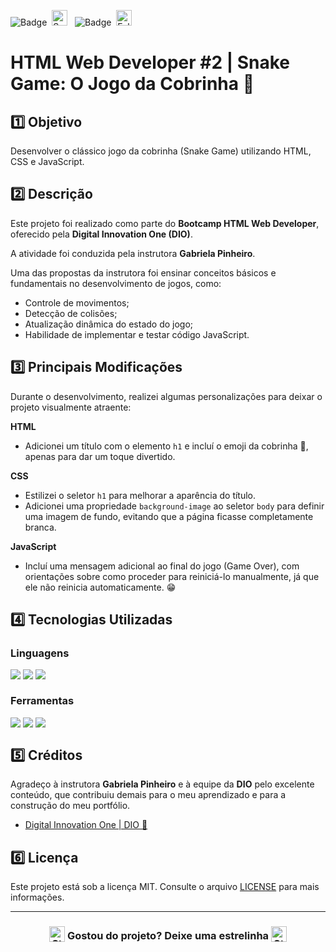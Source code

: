 ![Badge](https://img.shields.io/badge/DIGITAL%20INNOVATION%20ONE-BB2649?style=for-the-badge)&nbsp;&nbsp;<img src="https://raw.githubusercontent.com/Tarikul-Islam-Anik/Animated-Fluent-Emojis/master/Emojis/Activities/Sparkles.png" alt="Sparkles" width="25" height="25" />&nbsp;&nbsp;&nbsp;![Badge](https://img.shields.io/badge/PROJETO-COM%20MENTORIA-FF6F61?style=for-the-badge)&nbsp;&nbsp;<img src="https://raw.githubusercontent.com/Tarikul-Islam-Anik/Animated-Fluent-Emojis/master/Emojis/Hand%20gestures/Folded%20Hands%20Light%20Skin%20Tone.png" alt="Folded Hands Light Skin Tone" width="25" height="25" />

# HTML Web Developer #2 | Snake Game: O Jogo da Cobrinha 🐍

## 1️⃣ Objetivo
Desenvolver o clássico jogo da cobrinha (Snake Game) utilizando HTML, CSS e JavaScript.

## 2️⃣ Descrição
Este projeto foi realizado como parte do **Bootcamp HTML Web Developer**, oferecido pela **Digital Innovation One (DIO)**. 

A atividade foi conduzida pela instrutora **Gabriela Pinheiro**.

Uma das propostas da instrutora foi ensinar conceitos básicos e fundamentais no desenvolvimento de jogos, como:

- Controle de movimentos;
- Detecção de colisões;
- Atualização dinâmica do estado do jogo;
- Habilidade de implementar e testar código JavaScript.

## 3️⃣ Principais Modificações
Durante o desenvolvimento, realizei algumas personalizações para deixar o projeto visualmente atraente:

**HTML**
- Adicionei um título com o elemento <code>h1</code> e incluí o emoji da cobrinha 🐍, apenas para dar um toque divertido.

**CSS**
- Estilizei o seletor <code>h1</code> para melhorar a aparência do título.
- Adicionei uma propriedade <code>background-image</code> ao seletor <code>body</code> para definir uma imagem de fundo, evitando que a página ficasse completamente branca.


**JavaScript**
- Incluí uma mensagem adicional ao final do jogo (Game Over), com orientações sobre como proceder para reiniciá-lo manualmente, já que ele não reinicia automaticamente. 😁

## 4️⃣ Tecnologias Utilizadas

### Linguagens
<div style="display:flex;">
  <img src="https://img.shields.io/badge/HTML5-E34F26?style=for-the-badge&logo=html5&logoColor=white">&nbsp;<img src="https://img.shields.io/badge/CSS3-1572B6?style=for-the-badge&logo=css3&logoColor=white">&nbsp;<img src="https://img.shields.io/badge/JavaScript-F7DF1E?style=for-the-badge&logo=javascript&logoColor=black">
</div>

### Ferramentas
<div style="display:flex;">
  <img src="https://img.shields.io/badge/Visual%20Studio%20Code-0078D4?style=for-the-badge&logo=visual-studio-code&logoColor=white">&nbsp;<img src="https://img.shields.io/badge/Git-F05032?style=for-the-badge&logo=git&logoColor=white">&nbsp;<img src="https://img.shields.io/badge/GitHub-404040?style=for-the-badge&logo=github&logoColor=white">
</div>

## 5️⃣ Créditos
Agradeço à instrutora **Gabriela Pinheiro** e à equipe da **DIO** pelo excelente conteúdo, que contribuiu demais para o meu aprendizado e para a construção do meu portfólio.
- <a href="https://www.dio.me/" target="_blank">Digital Innovation One | DIO 🔗</a>

## 6️⃣ Licença
Este projeto está sob a licença MIT. Consulte o arquivo [LICENSE](LICENSE) para mais informações.

---

### <div align="center"><img src="https://raw.githubusercontent.com/Tarikul-Islam-Anik/Animated-Fluent-Emojis/master/Emojis/Travel%20and%20places/Star.png" alt="Star" width="25" height="25" style="vertical-align:text-bottom;" /> Gostou do projeto? Deixe uma estrelinha <img src="https://raw.githubusercontent.com/Tarikul-Islam-Anik/Animated-Fluent-Emojis/master/Emojis/Travel%20and%20places/Star.png" alt="Star" width="25" height="25" style="vertical-align:text-bottom;" /></div>